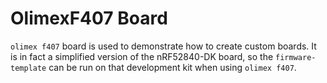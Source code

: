 # OlimexF407 Board

`olimex f407` board is used to demonstrate how to create custom boards. It is
in fact a simplified version of the nRF52840-DK board, so the
`firmware-template` can be run on that development kit when using
`olimex f407`.

